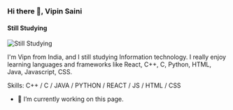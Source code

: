 ### Hi there 👋, Vipin Saini
#### Still Studying
![Still Studying](https://arturssmirnovs.github.io/github-profile-readme-generator/images/banner.png)

I'm Vipn from India, and I still studying Information technology.
I really enjoy learning languages and frameworks like React, C++, C, Python, HTML, Java, Javascript, CSS.

Skills: C++ / C / JAVA / PYTHON / REACT / JS / HTML / CSS

- 🔭 I’m currently working on this page. 




